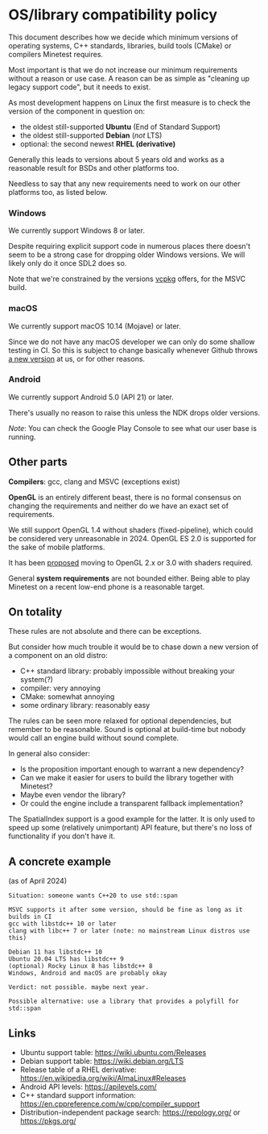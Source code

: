 OS/library compatibility policy
===============================

This document describes how we decide which minimum versions of operating systems, C++ standards,
libraries, build tools (CMake) or compilers Minetest requires.

Most important is that we do not increase our minimum requirements without a reason or use case.
A reason can be as simple as "cleaning up legacy support code", but it needs to exist.

As most development happens on Linux the first measure is to check the version of the component in question on:
* the oldest still-supported **Ubuntu** (End of Standard Support)
* the oldest still-supported **Debian** (*not* LTS)
* optional: the second newest **RHEL (derivative)**

Generally this leads to versions about 5 years old and works as a reasonable result for BSDs and other platforms too.

Needless to say that any new requirements need to work on our other platforms too, as listed below.

### Windows

We currently support Windows 8 or later.

Despite requiring explicit support code in numerous places there doesn't seem to be a strong case
for dropping older Windows versions. We will likely only do it once SDL2 does so.

Note that we're constrained by the versions [vcpkg](https://vcpkg.io/en/packages) offers, for the MSVC build.

### macOS

We currently support macOS 10.14 (Mojave) or later.

Since we do not have any macOS developer we can only do some shallow testing in CI.
So this is subject to change basically whenever Github throws
[a new version](https://github.com/actions/runner-images?tab=readme-ov-file#available-images) at us, or for other reasons.

### Android

We currently support Android 5.0 (API 21) or later.

There's usually no reason to raise this unless the NDK drops older versions.

*Note*: You can check the Google Play Console to see what our user base is running.

## Other parts

**Compilers**: gcc, clang and MSVC (exceptions exist)

**OpenGL** is an entirely different beast, there is no formal consensus on changing the requirements
and neither do we have an exact set of requirements.

We still support OpenGL 1.4 without shaders (fixed-pipeline), which could be considered very unreasonable in 2024.
OpenGL ES 2.0 is supported for the sake of mobile platforms.

It has been [proposed](https://irc.aperosvoxel.domain/minetest-dev/2022-08-18) moving to OpenGL 2.x or 3.0 with shaders required.

General **system requirements** are not bounded either.
Being able to play Minetest on a recent low-end phone is a reasonable target.

## On totality

These rules are not absolute and there can be exceptions.

But consider how much trouble it would be to chase down a new version of a component on an old distro:
* C++ standard library: probably impossible without breaking your system(?)
* compiler: very annoying
* CMake: somewhat annoying
* some ordinary library: reasonably easy

The rules can be seen more relaxed for optional dependencies, but remember to be reasonable.
Sound is optional at build-time but nobody would call an engine build without sound complete.

In general also consider:
* Is the proposition important enough to warrant a new dependency?
* Can we make it easier for users to build the library together with Minetest?
* Maybe even vendor the library?
* Or could the engine include a transparent fallback implementation?

The SpatialIndex support is a good example for the latter. It is only used to speed up some (relatively unimportant)
API feature, but there's no loss of functionality if you don't have it.

## A concrete example

(as of April 2024)

```
Situation: someone wants C++20 to use std::span

MSVC supports it after some version, should be fine as long as it builds in CI
gcc with libstdc++ 10 or later
clang with libc++ 7 or later (note: no mainstream Linux distros use this)

Debian 11 has libstdc++ 10
Ubuntu 20.04 LTS has libstdc++ 9
(optional) Rocky Linux 8 has libstdc++ 8
Windows, Android and macOS are probably okay

Verdict: not possible. maybe next year.

Possible alternative: use a library that provides a polyfill for std::span
```

## Links

* Ubuntu support table: https://wiki.ubuntu.com/Releases
* Debian support table: https://wiki.debian.org/LTS
* Release table of a RHEL derivative: https://en.wikipedia.org/wiki/AlmaLinux#Releases
* Android API levels: https://apilevels.com/
* C++ standard support information: https://en.cppreference.com/w/cpp/compiler_support
* Distribution-independent package search: https://repology.org/ or https://pkgs.org/
